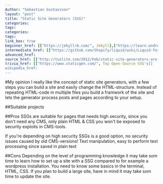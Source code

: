 ```yaml
---
Author: "Sebastian Gustavsson"
layout: "post"
title: "Static Site Generators (SSG)"
categories:
tags:
categories:
tags:
link_box: true
beginner_href: [["https://jekyllrb.com/", Jekyll],["https://learn.andrewmunsell.com/learn/jekyll-by-example/introduction",Jekyll introduction]]
intermediate_href: [["https://github.com/Shopify/liquid/wiki/Liquid-for-Designers", Liquid for Designers]]
advanced_href:
source_href: [["http://tuxlite.com/2012/Feb/static-site-generators-are-the-new-wordpress/", Tuxlite - post about SSG]]
trivia_href: [["https://www.staticgen.com/", Top Open-Source SSG's]]
wikipedia_href:
---
```


#My opinion
I really like the concept of static site generators, with a few steps you can build a site and easily change the HTML-structure.
Instead of repeating HTML-code in multiple files you build a framwork of the site and lets the generator process posts and pages according to your setup.

##Suitable projects

##Pros
SSGs are suitable for pages that needs high security, since you don't need any CMS, only plain HTML & CSS you won't be exposed to security exploits in CMS-tools.

If you're depending on high security SSGs is a good option, no security issues caused by old CMS-versions!
Text manipulation, easy to perform text processing since saved in plain text

##Cons
Depending on the level of programming knowledge it may take som time to learn how to set up a site with a SSG compared to for example a wordpress installation. You need to know some basics
in the terminal, HTML, CSS. If you plan to build a large site, have in mind it may take som time to update the site.
